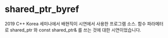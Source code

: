 # shared_ptr_byref

2019 C++ Korea 세미나에서 배현직이 시연에서 사용한 프로그램 소스.
함수 파라메터로 shared_ptr<T> 와 const shared_ptr<T>& 를 쓰는 것에 대한 시연이었습니다.
